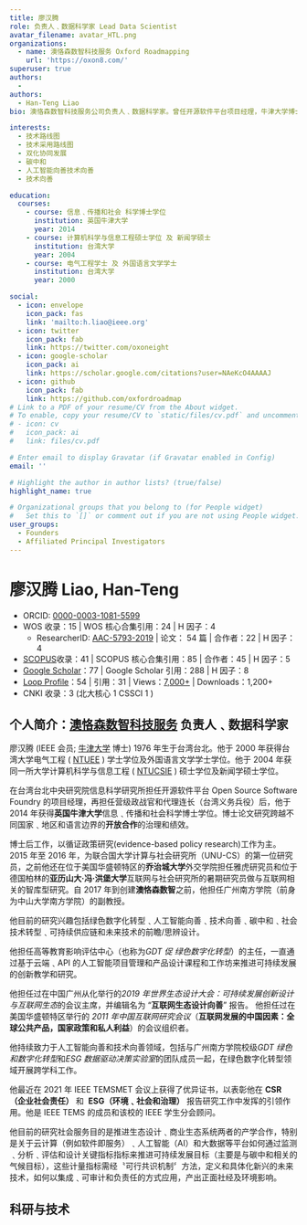 ```yaml
---
title: 廖汉腾
role: 负责人﹑数据科学家 Lead Data Scientist
avatar_filename: avatar_HTL.png
organizations:
  - name: 澳恪森数智科技服务 Oxford Roadmapping 
    url: 'https://oxon8.com/'
superuser: true
authors:
  - 
authors:
  - Han-Teng Liao
bio: 澳恪森数智科技服务公司负责人﹑数据科学家。曾任开源软件平台项目经理，牛津大学博士，台湾大学电气工程及外文双学士﹑计算机科学与信息工程及新闻双硕士。博士后工作以循证政策研究为主，先后于美国乔治城大学﹑德国亚历山大·冯·洪堡大学﹑联合国大学等互联网智库研究。自 2017 年到创建澳恪森数智之前，他担任广州南方学院（前身为中山大学南方学院）的副教授，完成2019 年世界生态设计大会：互联网生态设计向善报告丶省级一流课程丶校级研究中心及校级实验室等成果。研发兴趣包括 数字化绿色化双化转型﹑碳中和数智平台﹑及人工智能科技向善。创建澳恪森目的是推进生态设计丶商业生态系统两者的产学合作，集成丶可审计和负责任的数据驱动决策产出正面社经及环境影响。

interests:
  - 技术路线图
  - 技术采用路线图
  - 双化协同发展
  - 碳中和
  - 人工智能向善技术向善
  - 技术向善

education:
  courses:
    - course: 信息﹑传播和社会 科学博士学位
      institution: 英国牛津大学
      year: 2014
    - course: 计算机科学与信息工程硕士学位 及 新闻学硕士
      institution: 台湾大学
      year: 2004
    - course: 电气工程学士 及 外国语言文学学士
      institution: 台湾大学
      year: 2000

social:
  - icon: envelope
    icon_pack: fas
    link: 'mailto:h.liao@ieee.org'
  - icon: twitter
    icon_pack: fab
    link: https://twitter.com/oxoneight
  - icon: google-scholar
    icon_pack: ai
    link: https://scholar.google.com/citations?user=NAeKcO4AAAAJ
  - icon: github
    icon_pack: fab
    link: https://github.com/oxfordroadmap
# Link to a PDF of your resume/CV from the About widget.
# To enable, copy your resume/CV to `static/files/cv.pdf` and uncomment the lines below.
# - icon: cv
#   icon_pack: ai
#   link: files/cv.pdf

# Enter email to display Gravatar (if Gravatar enabled in Config)
email: ''

# Highlight the author in author lists? (true/false)
highlight_name: true

# Organizational groups that you belong to (for People widget)
#   Set this to `[]` or comment out if you are not using People widget.
user_groups:
  - Founders
  - Affiliated Principal Investigators
---
```


# 廖汉腾 Liao, Han-Teng

- ORCID: [0000-0003-1081-5599](https://orcid.org/0000-0003-1081-5599)
- WOS 收录：15 | WOS 核心合集引用：24 | H 因子：4
  - ResearcherID: [AAC-5793-2019](https://www.webofscience.com/wos/author/rid/AAC-5793-2019) | 论文： 54 篇 | 合作者：22 | H 因子：4
- [SCOPUS](https://www.scopus.com/authid/detail.uri?authorId=57193528319)收录：41 | SCOPUS 核心合集引用：85 | 合作者：45 | H 因子：5
- [Google Scholar](https://scholar.google.com/citations?user=NAeKcO4AAAAJ)：77 | Google Scholar 引用：288 | H 因子：8
- [Loop Profile](https://loop.frontiersin.org/people/1440943/overview)：54 | 引用：31 | Views：[7,000+](https://loop.frontiersin.org/people/1440943/impact) | Downloads：1,200+
- CNKI 收录：3 (北大核心 1 CSSCI 1 )

## 个人简介：[澳恪森数智科技服务](https://oxon8.com/) 负责人﹑数据科学家

廖汉腾 (IEEE 会员; [牛津大学](https://www.qschina.cn/universities/university-oxford) 博士) 1976 年生于台湾台北。他于 2000 年获得台湾大学电气工程 ( [NTUEE](https://web.ee.ntu.edu.tw/eng/about1.php) ) 学士学位及外国语言文学学士学位。他于 2004 年获同一所大学计算机科学与信息工程 ( [NTUCSIE](https://www.csie.ntu.edu.tw/) ) 硕士学位及新闻学硕士学位。

在台湾台北中央研究院信息科学研究所担任开源软件平台 Open Source Software Foundry 的项目经理，再担任营级政战官和代理连长（台湾义务兵役）后，他于 2014 年获得**英国牛津大学**信息﹑传播和社会科学博士学位。博士论文研究跨越不同国家﹑地区和语言边界的**开放合作**的治理和绩效。

博士后工作，以循证政策研究(evidence-based policy research)工作为主。2015 年至 2016 年，为联合国大学计算与社会研究所（UNU-CS）的第一位研究员，之前他还在位于美国华盛顿特区的**乔治城大学**外交学院担任雅虎研究员和位于德国柏林的**亚历山大·冯·洪堡大学**互联网与社会研究所的暑期研究员做与互联网相关的智库型研究。自 2017 年到创建**澳恪森数智**之前，他担任广州南方学院（前身为中山大学南方学院）的副教授。

他目前的研究兴趣包括绿色数字化转型﹑人工智能向善﹑技术向善﹑碳中和﹑社会技术转型﹑可持续供应链和未来技术的前瞻/思辨设计。

他担任高等教育影响评估中心（也称为*GDT 促 绿色数字化转型*）的主任，一直通过基于云端﹑API 的人工智能项目管理和产品设计课程和工作坊来推进可持续发展的创新教学和研究。

他担任过在中国广州从化举行的*2019 年世界生态设计大会：可持续发展创新设计与互联网生态*的会议主席，并编辑名为 “**互联网生态设计向善**” 报告。 他担任过在美国华盛顿特区举行的 *2011 年中国互联网研究会议*（**互联网发展的中国因素：全球公共产品，国家政策和私人利益**）的会议组织者。

他持续致力于人工智能向善和技术向善领域，包括与广州南方学院校级*GDT 绿色和数字化转型*和*ESG 数据驱动决策实验室*的团队成员一起，在绿色数字化转型领域开展跨学科工作。

他最近在 2021 年 IEEE TEMSMET 会议上获得了优异证书，以表彰他在 **CSR（企业社会责任）** 和  **ESG（环境﹑社会和治理）** 报告研究工作中发挥的引领作用。他是 IEEE TEMS 的成员和该校的 IEEE 学生分会顾问。

他目前的研究社会服务目的是推进生态设计﹑商业生态系统两者的产学合作，特别是关于云计算（例如软件即服务）﹑人工智能（AI）和大数据等平台如何通过监测﹑分析﹑评估和设计关键指标指标来推进可持续发展目标（主要是与碳中和相关的气候目标），这些计量指标需经〝可行共识机制〞方法，定义和具体化新兴的未来技术，如何以集成﹑可审计和负责任的方式应用，产出正面社经及环境影响。

## 科研与技术
